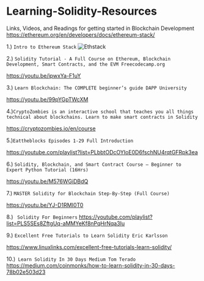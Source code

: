 # Learning-Solidity-Resources

Links, Videos, and Readings for getting started in Blockchain Development
https://ethereum.org/en/developers/docs/ethereum-stack/

1.) ```Intro to Ethereum Stack``` 
![Ethstack](https://user-images.githubusercontent.com/59753390/137608504-cec50ac0-8df8-4401-9d61-1487b73bb6db.JPG)

2.) ```Solidity Tutorial - A Full Course on Ethereum, Blockchain Development, Smart Contracts, and the EVM Freecodecamp.org```

https://youtu.be/ipwxYa-F1uY

3.) ```Learn Blockchain: The COMPLETE beginner’s guide DAPP University```

https://youtu.be/99pYGpTWcXM

4.)```CryptoZombies is an interactive school that teaches you all things technical about blockchains. Learn to make smart contracts in Solidity```

https://cryptozombies.io/en/course

5.)```Eattheblocks Episodes 1-29 Full Introduction```

https://youtube.com/playlist?list=PLbbtODcOYIoE0D6fschNU4rqtGFRpk3ea

6.) ```Solidity, Blockchain, and Smart Contract Course – Beginner to Expert Python Tutorial (16Hrs)```

https://youtu.be/M576WGiDBdQ

7.) ```MASTER Solidity for Blockchain Step-By-Step (Full Course)```

https://youtu.be/YJ-D1RMI0T0

8.) ``` Solidity For Beginners```
https://youtube.com/playlist?list=PLS5SEs8ZftgUq-aMMYeKf8nPqHrNqa3Iu

9.) ```Excellent Free Tutorials to Learn Solidity Eric Karlsson```

https://www.linuxlinks.com/excellent-free-tutorials-learn-solidity/

10.)``` Learn Solidity In 30 Days Medium Tom Terado```
https://medium.com/coinmonks/how-to-learn-solidity-in-30-days-78b02e503d23

